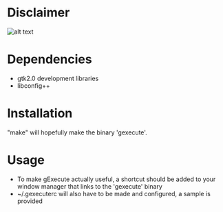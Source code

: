 Disclaimer
==
![alt text](http://serve.eriknomitch.com/images/works-on-my-machine.jpg "Works on My Machine")

Dependencies
==
  * gtk2.0 development libraries
  * libconfig++

Installation
==
"make" will hopefully make the binary 'gexecute'.

Usage
==
  * To make gExecute actually useful, a shortcut should be added to your window manager that links to the 'gexecute' binary
  * ~/.gexecuterc will also have to be made and configured, a sample is provided 

